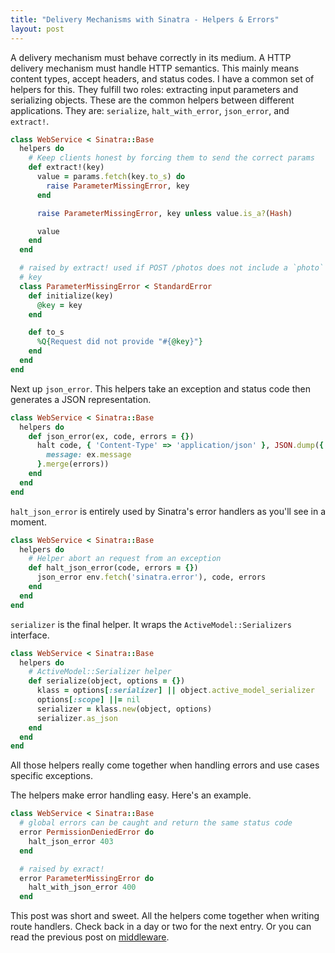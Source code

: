 ```yaml
---
title: "Delivery Mechanisms with Sinatra - Helpers & Errors"
layout: post
---
```


A delivery mechanism must behave correctly in its medium. A HTTP
delivery mechanism must handle HTTP semantics. This mainly means
content types, accept headers, and status codes. I have a common set
of helpers for this. They fulfill two roles: extracting input
parameters and serializing objects. These are the common helpers
between different applications. They are: `serialize`,
`halt_with_error`, `json_error`, and `extract!`.

```ruby
class WebService < Sinatra::Base
  helpers do
    # Keep clients honest by forcing them to send the correct params
    def extract!(key)
      value = params.fetch(key.to_s) do
        raise ParameterMissingError, key
      end

      raise ParameterMissingError, key unless value.is_a?(Hash)

      value
    end
  end

  # raised by extract! used if POST /photos does not include a `photo`
  # key
  class ParameterMissingError < StandardError
    def initialize(key)
      @key = key
    end

    def to_s
      %Q{Request did not provide "#{@key}"}
    end
  end
end
```

Next up `json_error`. This helpers take an exception and status code
then generates a JSON representation.

```ruby
class WebService < Sinatra::Base
  helpers do
    def json_error(ex, code, errors = {})
      halt code, { 'Content-Type' => 'application/json' }, JSON.dump({
        message: ex.message
      }.merge(errors))
    end
  end
end
```

`halt_json_error` is entirely used by Sinatra's error handlers as
you'll see in a moment.

```ruby
class WebService < Sinatra::Base
  helpers do
    # Helper abort an request from an exception
    def halt_json_error(code, errors = {})
      json_error env.fetch('sinatra.error'), code, errors
    end
  end
end
```

`serializer` is the final helper. It wraps the `ActiveModel::Serializers`
interface.

```ruby
class WebService < Sinatra::Base
  helpers do
    # ActiveModel::Serializer helper
    def serialize(object, options = {})
      klass = options[:serializer] || object.active_model_serializer
      options[:scope] ||= nil
      serializer = klass.new(object, options)
      serializer.as_json
    end
  end
end
```

All those helpers really come together when handling errors and use
cases specific exceptions.

The helpers make error handling easy. Here's an example.

```ruby
class WebService < Sinatra::Base
  # global errors can be caught and return the same status code
  error PermissionDeniedError do
    halt_json_error 403
  end

  # raised by exract!
  error ParameterMissingError do
    halt_with_json_error 400
  end
```

This post was short and sweet. All the helpers come together when
writing route handlers. Check back in a day or two for the next entry.
Or you can read the previous post on
[middleware](/2014/01/delivery_mechanisms_with_sinatra_middleware/).
